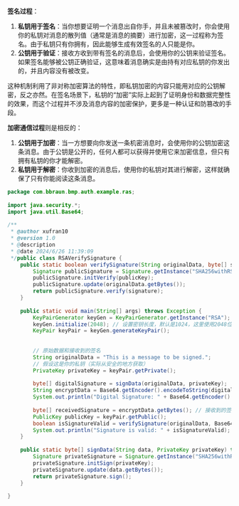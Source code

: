 **签名过程**：

1. **私钥用于签名**：当你想要证明一个消息出自你手，并且未被篡改时，你会使用你的私钥对消息的散列值（通常是消息的摘要）进行加密，这一过程称为签名。由于私钥只有你拥有，因此能够生成有效签名的人只能是你。
2. **公钥用于验证**：接收方收到带有签名的消息后，会使用你的公钥来验证签名。如果签名能够被公钥正确验证，这意味着消息确实是由持有对应私钥的你发出的，并且内容没有被改变。

这种机制利用了非对称加密算法的特性，即私钥加密的内容只能用对应的公钥解密，反之亦然。在签名场景下，私钥的“加密”实际上起到了证明身份和数据完整性的效果，而这个过程并不涉及消息内容的加密保护，更多是一种认证和防篡改的手段。

**加密通信过程**则是相反的：

1. **公钥用于加密**：当一方想要向你发送一条机密消息时，会使用你的公钥加密这条消息。由于公钥是公开的，任何人都可以获得并使用它来加密信息，但只有拥有私钥的你才能解密。
2. **私钥用于解密**：你收到加密的消息后，使用你的私钥对其进行解密，这样就确保了只有你能阅读这条消息。


```java
package com.bbraun.bmp.auth.example.ras;  
  
import java.security.*;  
import java.util.Base64;  
  
/**  
 * @author xufran10  
 * @version 1.0  
 * @description  
 * @date 2024/6/26 11:39:09  
 */public class RSAVerifySignature {  
    public static boolean verifySignature(String originalData, byte[] signature, PublicKey publicKey) throws Exception {  
        Signature publicSignature = Signature.getInstance("SHA256withRSA");  
        publicSignature.initVerify(publicKey);  
        publicSignature.update(originalData.getBytes());  
        return publicSignature.verify(signature);  
    }  
  
    public static void main(String[] args) throws Exception {  
        KeyPairGenerator keyGen = KeyPairGenerator.getInstance("RSA");  
        keyGen.initialize(2048); // 设置密钥长度，默认是1024，这里使用2048位  
        KeyPair keyPair = keyGen.generateKeyPair();  
  
  
        // 原始数据和接收到的签名  
        String originalData = "This is a message to be signed.";  
        // 假设这是你的私钥（实际从安全的地方获取）  
        PrivateKey privateKey = keyPair.getPrivate();  
  
        byte[] digitalSignature = signData(originalData, privateKey);  
        String encryptData = Base64.getEncoder().encodeToString(digitalSignature);  
        System.out.println("Digital Signature: " + Base64.getEncoder().encodeToString(digitalSignature));  
  
        byte[] receivedSignature = encryptData.getBytes(); // 接收到的签名，假设为Base64编码  
        PublicKey publicKey = keyPair.getPublic();  
        boolean isSignatureValid = verifySignature(originalData, Base64.getDecoder().decode(receivedSignature), publicKey);  
        System.out.println("Signature is valid: " + isSignatureValid);  
    }  
  
    public static byte[] signData(String data, PrivateKey privateKey) throws Exception {  
        Signature privateSignature = Signature.getInstance("SHA256withRSA");  
        privateSignature.initSign(privateKey);  
        privateSignature.update(data.getBytes());  
        return privateSignature.sign();  
    }  
  
}
```

